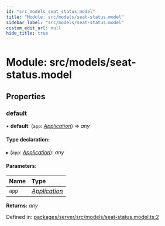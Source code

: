 ```yaml
---
id: "src_models_seat_status_model"
title: "Module: src/models/seat-status.model"
sidebar_label: "src/models/seat-status.model"
custom_edit_url: null
hide_title: true
---
```


# Module: src/models/seat-status.model

## Properties

### default

• **default**: (`app`: [*Application*](src_declarations.md#application)) => *any*

#### Type declaration:

▸ (`app`: [*Application*](src_declarations.md#application)): *any*

#### Parameters:

Name | Type |
:------ | :------ |
`app` | [*Application*](src_declarations.md#application) |

**Returns:** *any*

Defined in: [packages/server/src/models/seat-status.model.ts:2](https://github.com/xr3ngine/xr3ngine/blob/7650c2bea/packages/server/src/models/seat-status.model.ts#L2)
